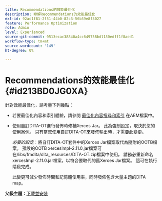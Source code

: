 ```yaml
---
title: Recommendations的效能最佳化
description: 瞭解Recommendations的效能最佳化
exl-id: 92ac1f81-2f51-44b0-82c3-56b39e8f3027
feature: Performance Optimization
role: Admin
level: Experienced
source-git-commit: 0513ecac38840a4cc649758bd1180edff1f8aed1
workflow-type: tm+mt
source-wordcount: '149'
ht-degree: 0%

---
```


# Recommendations的效能最佳化 {#id213BD0JG0XA}

針對效能最佳化，請考量下列幾點：

- 若要最佳化內容和索引體驗，請參閱 [最佳化內容搜尋和索引](https://experienceleague.adobe.com/docs/experience-manager-cloud-service/operations/indexing.html) 在AEM檔案中。

- 使用自訂DITA-OT進行發佈時修補Xerces Jar。 此為強制設定，取決於您的使用案例。 只有當您使用自訂DITA-OT來發佈輸出時，才需要此變更。

  *必要的設定*：將自訂DITA-OT套件中的Xerces Jar檔案取代為隨附的OOTB檔案。 預設的OOTB xercesImpl-2.11.0.jar檔案可在/libs/fmdita/dita\_resources/DITA-OT.zip檔案中使用。 請務必重新命名xercesImpl-2.11.0.jar檔案，以符合要取代的舊Xerces Jar檔案。 這可在執行階段完成。

  此變更可減少發佈時間和記憶體使用率，同時發佈包含大量主題的DITA map。


**父級主題：**[&#x200B;下載並安裝](download-install.md)

